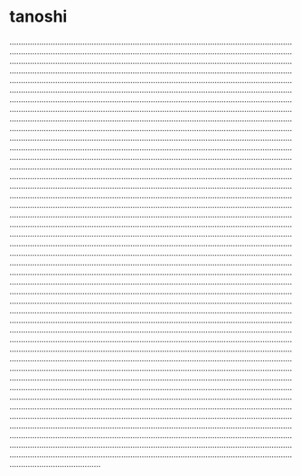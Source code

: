 # tanoshi

........................................................................................................................................................................................................................................................................................................................................................................................................................................................................................................................................................................................................................................................................................................................................................................................................................................................................................................................................................................................................................................................................................................................................................................................................................................................................................................................................................................................................................................................................................................................................................................................................................................................................................................................................................................................................................................................................................................................................................................................................................................................................................................................................................................................................................................................................................................................................................................................................................................................................................................................................................................................................................................................................................................................................................................................................................................................................................................................................................................................................................................................................................................................................................................................................................................................................................................................................................................................................................................................................................................................................................................................................................................................................................................................................................................................................................................................................................................................................................................................................................................................................................................................................................................................................................................................................................................................................................................................................................................................................................................................................................................................................................................................................................................................................................................................................................................................................................................................................................................................................................................................................................................................................................................................................................................................................................................................................................................................................................................................................................................................................................................................................................................................................................................................